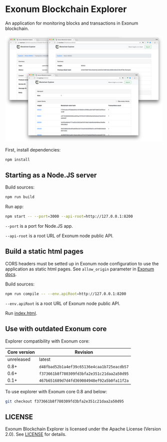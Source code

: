 # Exonum Blockchain Explorer

An application for monitoring blocks and transactions in Exonum blockchain.

![Exonum Blockchain Explorer](Screenshot.png)

First, install dependencies:

```sh
npm install
```

## Starting as a Node.JS server

Build sources:

```sh
npm run build
```

Run app:

```sh
npm start -- --port=3000 --api-root=http://127.0.0.1:8200
```

`--port` is a port for Node.JS app.

`--api-root` is a root URL of Exonum node public API.

## Build a static html pages

CORS headers must be setted up in Exonum node configuration to use the application as static html pages.
See `allow_origin` parameter in [Exonum docs](https://exonum.com/doc/architecture/configuration/#api).

Build sources:

```sh
npm run compile -- --env.apiRoot=http://127.0.0.1:8200
```

`--env.apiRoot` is a root URL of Exonum node public API.

Run [index.html](index.html).

## Use with outdated Exonum core

Explorer compatibility with Exonum core:

| Core version | Revision |
|---|---|
| unreleased | latest |
| 0.8+ | `d48fbad52b1a4ef39c65136e4caa1b725eacdb57` |
| 0.6+ | `f373661b8f780309fd3bfa2e351c21daa2a50d95` |
| 0.1+ | `467b651689d7d4fd369084948ef92a5b0fa11f2a` |

To use explorer with Exonum core 0.8 and below:

```sh
git checkout f373661b8f780309fd3bfa2e351c21daa2a50d95
```

## LICENSE

Exonum Blockchain Explorer is licensed under the Apache License (Version 2.0).
See [LICENSE](https://github.com/exonum/blockchain-explorer/blob/master/LICENSE) for details.
